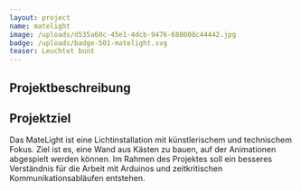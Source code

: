 ```yaml
---
layout: project
name: matelight
image: /uploads/d535a60c-45e1-4dcb-9476-688008c44442.jpg
badge: /uploads/badge-501-matelight.svg
teaser: Leuchtet bunt
---
```


## Projektbeschreibung



## Projektziel

Das MateLight ist eine Lichtinstallation mit künstlerischem und technischem Fokus. Ziel ist es, eine Wand aus Kästen zu bauen, auf der Animationen abgespielt werden können.
Im Rahmen des Projektes soll ein besseres Verständnis für die Arbeit mit Arduinos und zeitkritischen Kommunikationsabläufen entstehen.